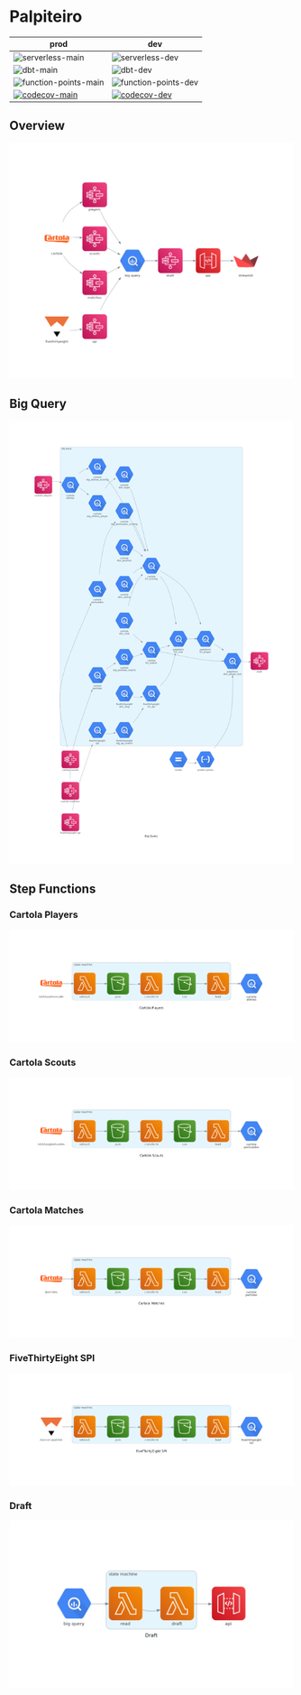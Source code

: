 # Palpiteiro
| prod | dev |
| --- | --- |
| ![serverless-main](https://github.com/matheusccouto/palpiteiro/actions/workflows/serverless_main.yml/badge.svg) | ![serverless-dev](https://github.com/matheusccouto/palpiteiro/actions/workflows/serverless_dev.yml/badge.svg) |
| ![dbt-main](https://github.com/matheusccouto/palpiteiro/actions/workflows/dbt_main.yml/badge.svg) | ![dbt-dev](https://github.com/matheusccouto/palpiteiro/actions/workflows/dbt_dev.yml/badge.svg) |
| ![function-points-main](https://github.com/matheusccouto/palpiteiro/actions/workflows/function_points_main.yml/badge.svg) | ![function-points-dev](https://github.com/matheusccouto/palpiteiro/actions/workflows/function_points_dev.yml/badge.svg) |
| [![codecov-main](https://codecov.io/gh/matheusccouto/palpiteiro/branch/main/graph/badge.svg?token=jvukfL51k7)](https://app.codecov.io/gh/matheusccouto/palpiteiro/branch/main) | [![codecov-dev](https://codecov.io/gh/matheusccouto/palpiteiro/branch/dev/graph/badge.svg?token=jvukfL51k7)](https://app.codecov.io/gh/matheusccouto/palpiteiro/branch/dev) |


## Overview
![overview](diagrams/overview.png)
## Big Query
![big-query](diagrams/big-query.png)
## Step Functions
### Cartola Players
![state-machine-cartola-players](diagrams/state-machine-cartola-players.png)
### Cartola Scouts
![state-machine-cartola-scouts](diagrams/state-machine-cartola-scouts.png)
### Cartola Matches
![state-machine-cartola-matches](diagrams/state-machine-cartola-matches.png)
### FiveThirtyEight SPI
![state-machine-fivethirtyeight-spi](diagrams/state-machine-fivethirtyeight-spi.png)
### Draft
![state-machine-draft](diagrams/state-machine-draft.png)